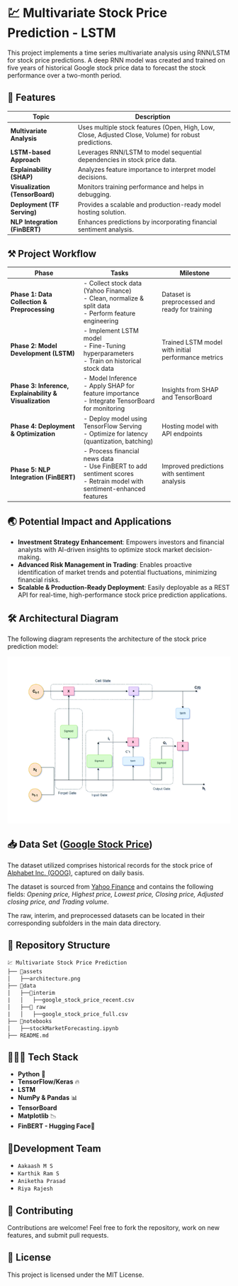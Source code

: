#  💹 Multivariate Stock Price Prediction - LSTM
This project implements a time series multivariate analysis using RNN/LSTM for stock price predictions. A deep RNN model was created and trained on five years of historical Google stock price data to forecast the stock performance over a two-month period.

## 📌 Features
| Topic | Description |
|-------------------------------|------------------------------------------------|
| **Multivariate Analysis** | Uses multiple stock features (Open, High, Low, Close, Adjusted Close, Volume) for robust predictions. |
| **LSTM-based Approach** | Leverages RNN/LSTM to model sequential dependencies in stock price data. |
| **Explainability (SHAP)** | Analyzes feature importance to interpret model decisions. |
| **Visualization (TensorBoard)** | Monitors training performance and helps in debugging. |
| **Deployment (TF Serving)** | Provides a scalable and production-ready model hosting solution. |
| **NLP Integration (FinBERT)** | Enhances predictions by incorporating financial sentiment analysis. |


## ⚒️ Project Workflow

| Phase | Tasks | Milestone |
|-------|-------|-----------|
| **Phase 1: Data Collection & Preprocessing** | - Collect stock data (Yahoo Finance) <br> - Clean, normalize & split data <br> - Perform feature engineering | Dataset is preprocessed and ready for training |
| **Phase 2: Model Development (LSTM)** | - Implement LSTM model <br> - Fine-Tuning hyperparameters <br> - Train on historical stock data | Trained LSTM model with initial performance metrics |
| **Phase 3: Inference, Explainability & Visualization** | - Model Inference <br> - Apply SHAP for feature importance <br> - Integrate TensorBoard for monitoring | Insights from SHAP and TensorBoard |
| **Phase 4: Deployment & Optimization** | - Deploy model using TensorFlow Serving <br> - Optimize for latency (quantization, batching) | Hosting model with API endpoints |
| **Phase 5: NLP Integration (FinBERT)** | - Process financial news data <br> - Use FinBERT to add sentiment scores <br> - Retrain model with sentiment-enhanced features | Improved predictions with sentiment analysis |


## 🌏 Potential Impact and Applications

- **Investment Strategy Enhancement**: Empowers investors and financial analysts with AI-driven insights to optimize stock market decision-making.  
- **Advanced Risk Management in Trading**: Enables proactive identification of market trends and potential fluctuations, minimizing financial risks.  
- **Scalable & Production-Ready Deployment**: Easily deployable as a REST API for real-time, high-performance stock price prediction applications.  




## 🛠️ Architectural Diagram  
The following diagram represents the architecture of the stock price prediction model:  

![LSTM Architecture Diagram](assets/architecture.png)


## 📥 Data Set ([Google Stock Price](https://finance.yahoo.com/quote/GOOG/history))
The dataset utilized comprises historical records for the stock price of [Alphabet Inc. (GOOG)](https://finance.yahoo.com/quote/GOOG/history), captured on daily basis.

The dataset is sourced from [Yahoo Finance](https://finance.yahoo.com/) and contains the following fields: *Opening price, Highest price, Lowest price, Closing price, Adjusted closing price, and Trading volume*.

The raw, interim, and preprocessed datasets can be located in their corresponding subfolders in the main data directory.


## 📂 Repository Structure
```
💹 Multivariate Stock Price Prediction
├── 📂assets
│   ├──architecture.png
├── 📂data
│   ├──📂interim
|   │   ├──google_stock_price_recent.csv
│   ├──📂 raw
|   │   ├──google_stock_price_full.csv
├── 📂notebooks
│   ├──stockMarketForecasting.ipynb
├── README.md

```

## 👨🏾‍💻 Tech Stack
- **Python** 🐍  
- **TensorFlow/Keras** 🔥
- **LSTM**
- **NumPy & Pandas** 📊
- **TensorBoard**
- **Matplotlib** 📉
- **FinBERT - Hugging Face**🤗


## 👥Development Team
- `Aakaash M S`
- `Karthik Ram S`
- `Aniketha Prasad`
- `Riya Rajesh`

## 🤝 Contributing  
Contributions are welcome! Feel free to fork the repository, work on new features, and submit pull requests.  

## 📝 License  
This project is licensed under the MIT License. 
